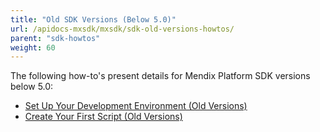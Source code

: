 ```yaml
---
title: "Old SDK Versions (Below 5.0)"
url: /apidocs-mxsdk/mxsdk/sdk-old-versions-howtos/
parent: "sdk-howtos"
weight: 60
---
```


The following how-to's present details for Mendix Platform SDK versions below 5.0:

* [Set Up Your Development Environment (Old Versions)](/apidocs-mxsdk/mxsdk/old-setting-up-your-development-environment/)
* [Create Your First Script (Old Versions)](/apidocs-mxsdk/mxsdk/old-creating-your-first-script/)
